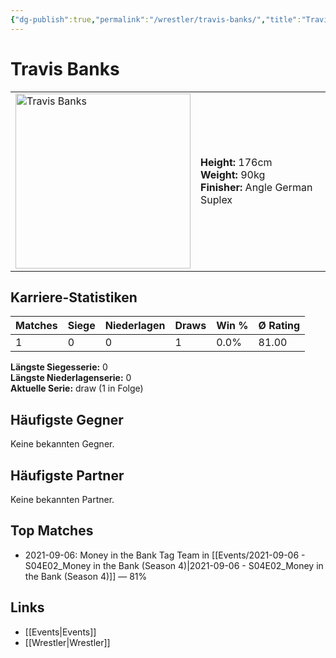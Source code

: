 ```yaml
---
{"dg-publish":true,"permalink":"/wrestler/travis-banks/","title":"Travis Banks","tags":["wrestler"],"noteIcon":""}
---
```



# Travis Banks

<table>
        <tr>
        <td><img src="https://github.com/CptSpaulding1980/choke-slam-wrestling/releases/download/images/Travis_Banks.png" width="280" alt="Travis Banks"></td>
        <td>
        <b>Height:</b> 176cm<br>
        <b>Weight:</b> 90kg<br>
        <b>Finisher:</b> Angle German Suplex<br>
        </td>
        </tr>
        </table>
        
## Karriere-Statistiken

| Matches | Siege | Niederlagen | Draws | Win % | Ø Rating |
|---------|-------|-------------|-------|-------|-----------|
| 1 | 0 | 0 | 1 | 0.0% | 81.00 |

**Längste Siegesserie:** 0<br>**Längste Niederlagenserie:** 0<br>**Aktuelle Serie:** draw (1 in Folge)


## Häufigste Gegner
Keine bekannten Gegner.

## Häufigste Partner
Keine bekannten Partner.

## Top Matches
- 2021-09-06: Money in the Bank Tag Team in [[Events/2021-09-06 - S04E02_Money in the Bank (Season 4)\|2021-09-06 - S04E02_Money in the Bank (Season 4)]] — 81%

## Links
- [[Events\|Events]]
- [[Wrestler\|Wrestler]]
